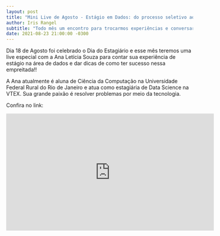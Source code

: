 ```yaml
---
layout: post
title: "Mini Live de Agosto - Estágio em Dados: do processo seletivo ao dia a dia de trabalho"
author: Iris Rangel
subtitle: "Todo mês um encontro para trocarmos experiências e conversar com Mulheres incríveis na área de dados e IA. Vem com a gente!"
date: 2021-08-23 21:00:00 -0300
---
```


Dia 18 de Agosto foi celebrado o Dia do Estagiário e esse mês teremos uma live especial com a Ana Letícia Souza para contar sua experiência de estágio na área de dados e dar dicas de como ter sucesso nessa empreitada!!

A Ana atualmente é aluna de Ciência da Computação na Universidade Federal Rural do Rio de Janeiro e atua como estagiária de Data Science na VTEX. Sua grande paixão é resolver problemas por meio da tecnologia.

Confira no link:
<iframe width="560" height="315" src="https://www.youtube.com/embed/V0rsb9gVpgo" title="YouTube video player" frameborder="0" allow="accelerometer; autoplay; clipboard-write; encrypted-media; gyroscope; picture-in-picture" allowfullscreen></iframe>
